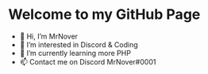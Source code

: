 # Welcome to my GitHub Page
- 👋 Hi, I’m MrNover
- 👀 I’m interested in Discord & Coding
- 🌱 I’m currently learning more PHP
- 📫 Contact me on Discord MrNover#0001

